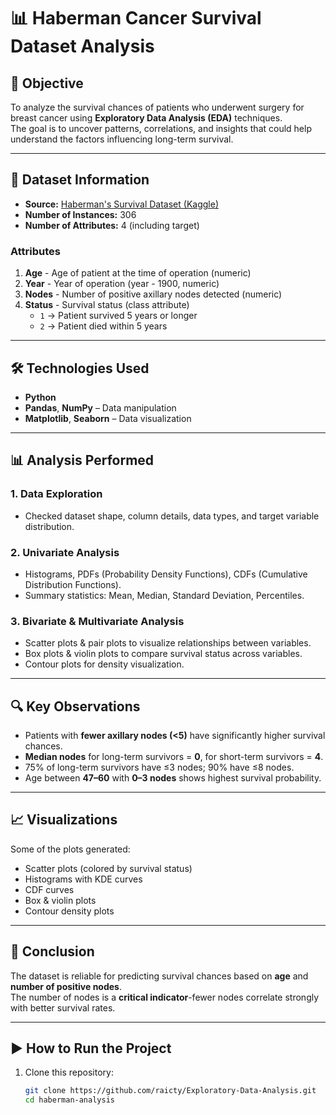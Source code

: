 # 📊 Haberman Cancer Survival Dataset Analysis

## 📌 Objective
To analyze the survival chances of patients who underwent surgery for breast cancer using **Exploratory Data Analysis (EDA)** techniques.  
The goal is to uncover patterns, correlations, and insights that could help understand the factors influencing long-term survival.

---

## 📂 Dataset Information
- **Source:** [Haberman's Survival Dataset (Kaggle)](https://www.kaggle.com/datasets/gilsousa/habermans-survival-data-set)
- **Number of Instances:** 306  
- **Number of Attributes:** 4 (including target)  

### **Attributes**
1. **Age** - Age of patient at the time of operation (numeric)  
2. **Year** - Year of operation (year - 1900, numeric)  
3. **Nodes** - Number of positive axillary nodes detected (numeric)  
4. **Status** - Survival status (class attribute)  
   - `1` → Patient survived 5 years or longer  
   - `2` → Patient died within 5 years  

---

## 🛠️ Technologies Used
- **Python**  
- **Pandas**, **NumPy** – Data manipulation  
- **Matplotlib**, **Seaborn** – Data visualization  

---

## 📊 Analysis Performed
### 1. **Data Exploration**
- Checked dataset shape, column details, data types, and target variable distribution.

### 2. **Univariate Analysis**
- Histograms, PDFs (Probability Density Functions), CDFs (Cumulative Distribution Functions).
- Summary statistics: Mean, Median, Standard Deviation, Percentiles.

### 3. **Bivariate & Multivariate Analysis**
- Scatter plots & pair plots to visualize relationships between variables.
- Box plots & violin plots to compare survival status across variables.
- Contour plots for density visualization.

---

## 🔍 Key Observations
- Patients with **fewer axillary nodes (<5)** have significantly higher survival chances.
- **Median nodes** for long-term survivors = **0**, for short-term survivors = **4**.
- 75% of long-term survivors have ≤3 nodes; 90% have ≤8 nodes.
- Age between **47–60** with **0–3 nodes** shows highest survival probability.

---

## 📈 Visualizations
Some of the plots generated:
- Scatter plots (colored by survival status)
- Histograms with KDE curves
- CDF curves
- Box & violin plots
- Contour density plots

---

## 📌 Conclusion
The dataset is reliable for predicting survival chances based on **age** and **number of positive nodes**.  
The number of nodes is a **critical indicator**-fewer nodes correlate strongly with better survival rates.

---

## ▶️ How to Run the Project
1. Clone this repository:
   ```bash
   git clone https://github.com/raicty/Exploratory-Data-Analysis.git
   cd haberman-analysis

